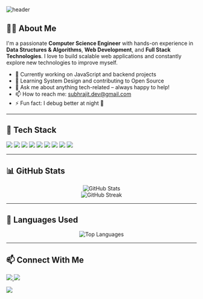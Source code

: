<!-- Banner Image -->
<img src="https://capsule-render.vercel.app/api?type=waving&color=0:00c6ff,100:0072ff&height=200&section=header&text=Hi%20there!%20I'm%20Subhrajit%20👨‍💻&fontSize=40&fontColor=ffffff&animation=fadeIn" alt="header"/>

<!-- About Me Section -->
<h2>👨‍💻 About Me</h2>

I'm a passionate **Computer Science Engineer** with hands-on experience in **Data Structures & Algorithms**, **Web Development**, and **Full Stack Technologies**. I love to build scalable web applications and constantly explore new technologies to improve myself.

- 🔭 Currently working on JavaScript and backend projects
- 🌱 Learning System Design and contributing to Open Source
- 💬 Ask me about anything tech-related – always happy to help!
- 📫 How to reach me: [subhrajit.dev@gmail.com](mailto:subhrajit.dev@gmail.com)
- ⚡ Fun fact: I debug better at night 🌙

---

<!-- Tech Stack -->
<h2>🚀 Tech Stack</h2>

<p align="left">
  <img src="https://img.shields.io/badge/Java-ED8B00?style=for-the-badge&logo=java&logoColor=white"/>
  <img src="https://img.shields.io/badge/Python-3670A0?style=for-the-badge&logo=python&logoColor=ffdd54"/>
  <img src="https://img.shields.io/badge/JavaScript-F7DF1E?style=for-the-badge&logo=javascript&logoColor=black"/>
  <img src="https://img.shields.io/badge/Node.js-339933?style=for-the-badge&logo=nodedotjs&logoColor=white"/>
  <img src="https://img.shields.io/badge/React-20232A?style=for-the-badge&logo=react&logoColor=61DAFB"/>
  <img src="https://img.shields.io/badge/Angular-DD0031?style=for-the-badge&logo=angular&logoColor=white"/>
  <img src="https://img.shields.io/badge/HTML5-E34F26?style=for-the-badge&logo=html5&logoColor=white"/>
  <img src="https://img.shields.io/badge/CSS3-1572B6?style=for-the-badge&logo=css3&logoColor=white"/>
  <img src="https://img.shields.io/badge/Git-F05032?style=for-the-badge&logo=git&logoColor=white"/>
</p>

---

<!-- GitHub Stats -->
<h2>📊 GitHub Stats</h2>

<p align="center">
  <img src="https://github-readme-stats.vercel.app/api?username=subhrajitnaskar&show_icons=true&theme=radical" alt="GitHub Stats"/>
  <br/>
  <img src="https://github-readme-streak-stats.herokuapp.com/?user=subhrajitnaskar&theme=radical" alt="GitHub Streak"/>
</p>

---

<!-- Most Used Languages -->
<h2>📌 Languages Used</h2>

<p align="center">
  <img src="https://github-readme-stats.vercel.app/api/top-langs/?username=subhrajitnaskar&layout=compact&theme=radical" alt="Top Languages"/>
</p>

---

<!-- Contact Me -->
<h2>📫 Connect With Me</h2>

<p align="left">
  <a href="https://www.linkedin.com/in/your-linkedin-username" target="_blank">
    <img src="https://img.shields.io/badge/LinkedIn-blue?style=for-the-badge&logo=linkedin&logoColor=white"/>
  </a>
  <a href="mailto:subhrajitnaskar516@gmail.com">
    <img src="https://img.shields.io/badge/Email-D14836?style=for-the-badge&logo=gmail&logoColor=white"/>
  </a>
</p>

<!-- Footer -->
<img src="https://capsule-render.vercel.app/api?type=waving&color=0:0072ff,100:00c6ff&height=150&section=footer"/>
